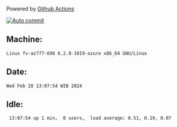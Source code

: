 Powered by [Github Actions](https://github.com/features/actions)

[![Auto commit](https://github.com/hiage/workstation/workflows/Auto%20commit/badge.svg)](https://github.com/hiage/workstation/actions?query=workflow%3A%22Auto+commit%22)

## Machine:
```
Linux fv-az777-698 6.2.0-1019-azure x86_64 GNU/Linux
```
## Date:
```
Wed Feb 28 13:07:54 WIB 2024
```
## Idle:
```
 13:07:54 up 1 min,  0 users,  load average: 0.51, 0.19, 0.07
```
